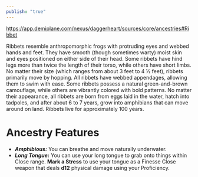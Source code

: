 ```yaml
---
publish: "true"
---
```

https://app.demiplane.com/nexus/daggerheart/sources/core/ancestries#Ribbet

Ribbets resemble anthropomorphic frogs with protruding eyes and webbed hands and feet. They have smooth (though sometimes warty) moist skin and eyes positioned on either side of their head. Some ribbets have hind legs more than twice the length of their torso, while others have short limbs. No matter their size (which ranges from about 3 feet to 4 ½ feet), ribbets primarily move by hopping. All ribbets have webbed appendages, allowing them to swim with ease. Some ribbets possess a natural green-and-brown camouflage, while others are vibrantly colored with bold patterns. No matter their appearance, all ribbets are born from eggs laid in the water, hatch into tadpoles, and after about 6 to 7 years, grow into amphibians that can move around on land. Ribbets live for approximately 100 years.
# Ancestry Features
* ***Amphibious:*** You can breathe and move naturally underwater.
* ***Long Tongue:*** You can use your long tongue to grab onto things within Close range. **Mark a Stress** to use your tongue as a Finesse Close weapon that deals **d12** physical damage using your Proficiency.

